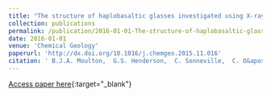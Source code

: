 ```yaml
---
title: "The structure of haplobasaltic glasses investigated using X-ray absorption near edge structure (XANES) spectroscopy at the Si, Al, Mg, and O K-edges and Ca, Si, and Al L$_{2,3}$-edges"
collection: publications
permalink: /publication/2016-01-01-The-structure-of-haplobasaltic-glasses-investigated-using-X-ray-absorption-near-edge-structure-XANES-spectroscopy-at-the-Si-Al-Mg-and-O-K-edges-and-Ca-Si-and-Al-L_23-edges
date: 2016-01-01
venue: 'Chemical Geology'
paperurl: 'http://dx.doi.org/10.1016/j.chemgeo.2015.11.016'
citation: ' B.J.A. Moulton,  G.S. Henderson,  C. Sonneville,  C. O&apos;Shaughnessy,  L. Zuin,  T. Regier,  D. Ligny, &quot;The structure of haplobasaltic glasses investigated using X-ray absorption near edge structure (XANES) spectroscopy at the Si, Al, Mg, and O K-edges and Ca, Si, and Al L$_{2,3}$-edges.&quot; Chemical Geology, 2016.'
---
```

[Access paper here](http://dx.doi.org/10.1016/j.chemgeo.2015.11.016){:target="_blank"}

